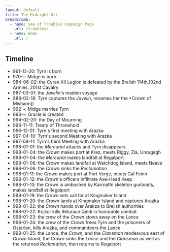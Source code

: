 ```yaml
---
layout: default
title: The Midnight Oil
breadcrumb:
  - name: Sea of Troubles Campaign Page
    url: /troubles/
  - name: Home
    url: /
---
```

## Timeline

* 961-12-20: Tyrn is born
* 970-__-__: Midge is born
* 984-06-02: the Cyran XII Legion is defeated by the Brelish 114th,102nd Armies, 201st Cavalry
* 987-03-01: the *Javelin*'s maiden voyage
* 988-02-18: Tyrn captures the *Javelin*, renames her the *Crown of Mishann()
* 992-__-__: Midge marries Tyrn
* 993-__-__: Oracle is created
* 994-02-20: the Day of Mourning
* 996-11-11: Treaty of Thronehold
* 996-12-01: Tyrn's first meeting with Arazka
* 997-04-10: Tyrn's second Meeting with Arazka
* 997-08-11: Tyrn's third Meeting with Arazka
* 998-01-01: the *Mercurial* attacks and Tyrn disappears
* 998-01-04: the *Crown* makes port at Krez, meets Riggy, Zia, Unrugagh
* 998-01-04: the *Mercurial* makes landfall at Regalport
* 998-01-06: the *Crown* makes landfall at Watchdog Island, meets Neave
* 998-01-06: the *Crown* sinks the *Reclamation*
* 998-01-11: the *Crown* makes port at Port Verge, meets Gal Feinn
* 998-01-12: the *Crown*'s officers infiltrate Axe-Head Keep
* 998-01-13: the *Crown* is ambushed by Karrnathi skeleton gunboats, makes landfall at Regalport
* 998-01-19: the *Crown* sets sail for at Kingmaker Island
* 998-01-20: the *Crown* lands at Kingmaker Island and captures Arazka
* 998-01-22: the *Crown* hands over Arakza to Brelish authorities
* 998-01-22: Krijkor kills Reluraun Qindi in honorable combat
* 998-01-23: the crew of the *Crown* stows away on the Lance
* 998-01-24: the crew of the *Crown* frees Tyrn and the prisoners of Ostarlan, kills Arazka, and commandeers the Lance
* 998-01-25: the Lance, the *Crown*, and the *Clansman* rendesvous east of Crown Island, the *Crown* sinks the *Lance* and the *Clansman* as well as the returned *Reclamation*, then returns to Regalport
